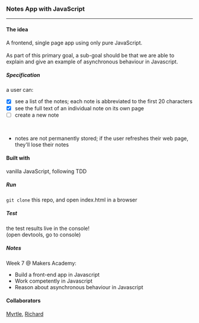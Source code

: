 ###  Notes App with JavaScript
<hr>
 
#### The idea
A frontend, single page app using only pure JavaScript.
<br>
<br>
As part of this primary goal, a sub-goal should be that we are able to explain and give an example of asynchronous behaviour in Javascript.

##### Specification

a user can:
- [x] see a list of the notes; each note is abbreviated to the first 20 characters
- [x] see the full text of an individual note on its own page
- [ ] create a new note
<br>

* notes are not permanently stored; if the user refreshes their web page, they'll lose their notes

#### Built with

vanilla JavaScript, following TDD

##### Run

`git clone` this repo, and open index.html in a browser

##### Test

the test results live in the console! <br>
(open devtools, go to console)

##### Notes
Week 7 @ Makers Academy:
* Build a front-end app in Javascript 
* Work competently in Javascript 
* Reason about asynchronous behaviour in Javascript

#### Collaborators
[Myrtle](https://github.com/Mrtly), [Richard](https://github.com/richardpattinson)
 